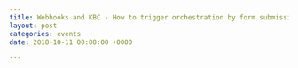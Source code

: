 ```yaml
---
title: Webhooks and KBC - How to trigger orchestration by form submission (Typeform)
layout: post
categories: events
date: 2018-10-11 00:00:00 +0000

---
```

